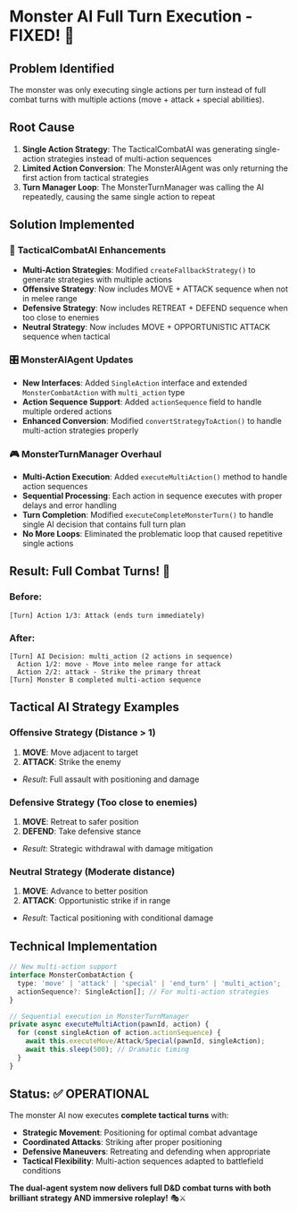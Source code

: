 # Monster AI Full Turn Execution - FIXED! 🎯

## Problem Identified
The monster was only executing single actions per turn instead of full combat turns with multiple actions (move + attack + special abilities).

## Root Cause
1. **Single Action Strategy**: The TacticalCombatAI was generating single-action strategies instead of multi-action sequences
2. **Limited Action Conversion**: The MonsterAIAgent was only returning the first action from tactical strategies 
3. **Turn Manager Loop**: The MonsterTurnManager was calling the AI repeatedly, causing the same single action to repeat

## Solution Implemented

### 🧠 **TacticalCombatAI Enhancements**
- **Multi-Action Strategies**: Modified `createFallbackStrategy()` to generate strategies with multiple actions
- **Offensive Strategy**: Now includes MOVE + ATTACK sequence when not in melee range
- **Defensive Strategy**: Now includes RETREAT + DEFEND sequence when too close to enemies
- **Neutral Strategy**: Now includes MOVE + OPPORTUNISTIC ATTACK sequence when tactical

### 🎛️ **MonsterAIAgent Updates**
- **New Interfaces**: Added `SingleAction` interface and extended `MonsterCombatAction` with `multi_action` type
- **Action Sequence Support**: Added `actionSequence` field to handle multiple ordered actions
- **Enhanced Conversion**: Modified `convertStrategyToAction()` to handle multi-action strategies properly

### 🎮 **MonsterTurnManager Overhaul**
- **Multi-Action Execution**: Added `executeMultiAction()` method to handle action sequences
- **Sequential Processing**: Each action in sequence executes with proper delays and error handling
- **Turn Completion**: Modified `executeCompleteMonsterTurn()` to handle single AI decision that contains full turn plan
- **No More Loops**: Eliminated the problematic loop that caused repetitive single actions

## Result: Full Combat Turns! 🚀

### Before:
```
[Turn] Action 1/3: Attack (ends turn immediately)
```

### After:
```
[Turn] AI Decision: multi_action (2 actions in sequence)
  Action 1/2: move - Move into melee range for attack
  Action 2/2: attack - Strike the primary threat
[Turn] Monster B completed multi-action sequence
```

## Tactical AI Strategy Examples

### **Offensive Strategy** (Distance > 1)
1. **MOVE**: Move adjacent to target
2. **ATTACK**: Strike the enemy
- *Result*: Full assault with positioning and damage

### **Defensive Strategy** (Too close to enemies)  
1. **MOVE**: Retreat to safer position
2. **DEFEND**: Take defensive stance
- *Result*: Strategic withdrawal with damage mitigation

### **Neutral Strategy** (Moderate distance)
1. **MOVE**: Advance to better position  
2. **ATTACK**: Opportunistic strike if in range
- *Result*: Tactical positioning with conditional damage

## Technical Implementation

```typescript
// New multi-action support
interface MonsterCombatAction {
  type: 'move' | 'attack' | 'special' | 'end_turn' | 'multi_action';
  actionSequence?: SingleAction[]; // For multi-action strategies
}

// Sequential execution in MonsterTurnManager
private async executeMultiAction(pawnId, action) {
  for (const singleAction of action.actionSequence) {
    await this.executeMove/Attack/Special(pawnId, singleAction);
    await this.sleep(500); // Dramatic timing
  }
}
```

## Status: ✅ OPERATIONAL

The monster AI now executes **complete tactical turns** with:
- **Strategic Movement**: Positioning for optimal combat advantage  
- **Coordinated Attacks**: Striking after proper positioning
- **Defensive Maneuvers**: Retreating and defending when appropriate
- **Tactical Flexibility**: Multi-action sequences adapted to battlefield conditions

**The dual-agent system now delivers full D&D combat turns with both brilliant strategy AND immersive roleplay!** 🎭⚔️
